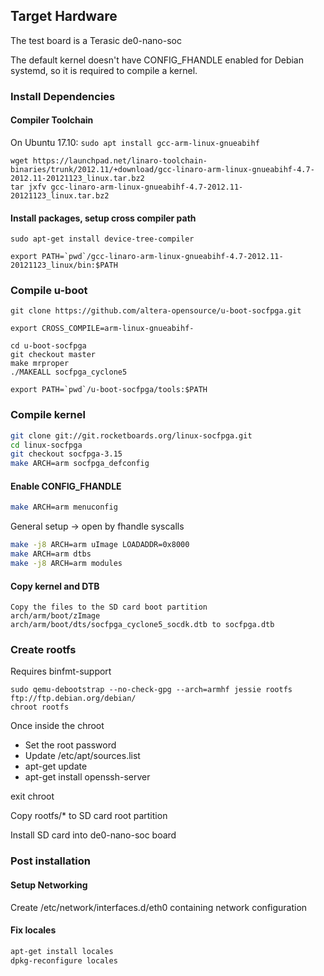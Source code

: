 ## Target Hardware

The test board is a Terasic de0-nano-soc

The default kernel doesn't have CONFIG_FHANDLE enabled for Debian systemd, so it is required to compile a kernel.

### Install Dependencies

#### Compiler Toolchain

On Ubuntu 17.10:
`sudo apt install gcc-arm-linux-gnueabihf`

```
wget https://launchpad.net/linaro-toolchain-binaries/trunk/2012.11/+download/gcc-linaro-arm-linux-gnueabihf-4.7-2012.11-20121123_linux.tar.bz2
tar jxfv gcc-linaro-arm-linux-gnueabihf-4.7-2012.11-20121123_linux.tar.bz2

```

#### Install packages, setup cross compiler path
```
sudo apt-get install device-tree-compiler

export PATH=`pwd`/gcc-linaro-arm-linux-gnueabihf-4.7-2012.11-20121123_linux/bin:$PATH
```

### Compile u-boot

```
git clone https://github.com/altera-opensource/u-boot-socfpga.git

export CROSS_COMPILE=arm-linux-gnueabihf-

cd u-boot-socfpga
git checkout master
make mrproper
./MAKEALL socfpga_cyclone5

export PATH=`pwd`/u-boot-socfpga/tools:$PATH
```

### Compile kernel

```sh
git clone git://git.rocketboards.org/linux-socfpga.git
cd linux-socfpga
git checkout socfpga-3.15
make ARCH=arm socfpga_defconfig
```

#### Enable CONFIG_FHANDLE

```sh
make ARCH=arm menuconfig
```

General setup -> open by fhandle syscalls

```sh
make -j8 ARCH=arm uImage LOADADDR=0x8000
make ARCH=arm dtbs
make -j8 ARCH=arm modules
```

#### Copy kernel and DTB

```
Copy the files to the SD card boot partition
arch/arm/boot/zImage
arch/arm/boot/dts/socfpga_cyclone5_socdk.dtb to socfpga.dtb
```

### Create rootfs

Requires binfmt-support

```
sudo qemu-debootstrap --no-check-gpg --arch=armhf jessie rootfs ftp://ftp.debian.org/debian/
chroot rootfs
```

Once inside the chroot

* Set the root password
* Update /etc/apt/sources.list
* apt-get update
* apt-get install openssh-server

exit chroot

Copy rootfs/* to SD card root partition

Install SD card into de0-nano-soc board

### Post installation
#### Setup Networking
Create /etc/network/interfaces.d/eth0 containing network configuration
#### Fix locales
```sh
apt-get install locales
dpkg-reconfigure locales
```
